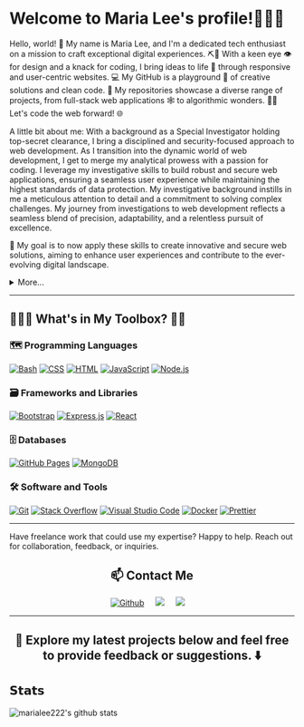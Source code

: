 # Welcome to Maria Lee's profile!👩🏻‍💻

Hello, world! 👋
My name is Maria Lee, and I'm a dedicated tech enthusiast on a mission to craft exceptional digital experiences. ⛏🧱
With a keen eye 👁️ for design and a knack for coding, I bring ideas to life 🌱 through responsive and user-centric websites. 💻
My GitHub is a playground 🛝 of creative solutions and clean code. 🫧
My repositories showcase a diverse range of projects, from full-stack web applications 🕸️ to algorithmic wonders. 🎩🐇
Let's code the web forward! 🌐

A little bit about me:  With a background as a Special Investigator holding top-secret clearance, I bring a disciplined and security-focused approach to web development.  As I transition into the dynamic world of web development, I get to merge my analytical prowess with a passion for coding.  I leverage my investigative skills to build robust and secure web applications, ensuring a seamless user experience while maintaining the highest standards of data protection.  My investigative background instills in me a meticulous attention to detail and a commitment to solving complex challenges.  My journey from investigations to web development reflects a seamless blend of precision, adaptability, and a relentless pursuit of excellence.

🎯 My goal is to now apply these skills to create innovative and secure web solutions, aiming to enhance user experiences and contribute to the ever-evolving digital landscape.

<details>
  <summary>More...</summary>
  <br />
  <img src="https://github-readme-stats.vercel.app/api?username=marialee222&show_icons=true&count_private=true&theme=default" />
  <br />
  <img src="https://visitor-badge.glitch.me/badge?page_id=marialee222" />
</details>

<hr>

## 👷🏻‍♀️ What's in My Toolbox? 🧰🔧

### 🗺 Programming Languages

<p>
    <a href="#"><img alt="Bash" src="https://img.shields.io/badge/Bash-121011.svg?logo=gnu-bash&logoColor=white"></a>
    <a href="#"><img alt="CSS" src="https://img.shields.io/badge/CSS-1572B6.svg?logo=css3&logoColor=white"></a>
    <a href="#"><img alt="HTML" src="https://img.shields.io/badge/HTML-E34F26.svg?logo=html5&logoColor=white"></a>
    <a href="#"><img alt="JavaScript" src="https://img.shields.io/badge/JavaScript-F7DF1E.svg?logo=javascript&logoColor=black"></a>
    <a href="#"><img alt="Node.js" src="https://img.shields.io/badge/Node.js-43853D.svg?logo=node.js&logoColor=white"></a>
</p>

### 🗃 Frameworks and Libraries

<p>
    <a href="#"><img alt="Bootstrap" src="https://img.shields.io/badge/Bootstrap-7952B3.svg?logo=bootstrap&logoColor=white"></a>
    <a href="#"><img alt="Express.js" src="https://img.shields.io/badge/Express.js-404d59.svg?logo=express&logoColor=white"></a>
    <a href="#"><img alt="React" src="https://img.shields.io/badge/React-20232a.svg?logo=react&logoColor=%2361DAFB"></a>
</p>

### 🗄️ Databases

<p>
    <a href="#"><img alt="GitHub Pages" src="https://img.shields.io/badge/GitHub%20Pages-327FC7.svg?logo=github&logoColor=white"></a>
    <a href="#"><img alt="MongoDB" src ="https://img.shields.io/badge/MongoDB-4ea94b.svg?logo=mongodb&logoColor=white"></a
</p>

### 🛠️ Software and Tools

<p>
    <a href="#"><img alt="Git" src="https://img.shields.io/badge/Git-F05033.svg?logo=git&logoColor=white"></a>
    <a href="#"><img alt="Stack Overflow" src="https://img.shields.io/badge/-Stack%20Overflow-FE7A16?logo=stack-overflow&logoColor=white"></a>
    <a href="#"><img alt="Visual Studio Code" src="https://img.shields.io/badge/Visual%20Studio%20Code-0078d7.svg?logo=visual-studio-code&logoColor=white"></a>
    <a href="#"><img alt="Docker" src="https://img.shields.io/badge/-Docker-46a2f1?style=flat-square&logo=docker&logoColor=white"></a>
    <a href="#"><img alt="Prettier" src="https://img.shields.io/badge/-Prettier-F7B93E?style=flat-square&logo=prettier&logoColor=white"></a>
</p>
<hr>
Have freelance work that could use my expertise?  Happy to help.  Reach out for collaboration, feedback, or inquiries.<br>
<h2  align="center">📫 Contact Me</h2>
<p align="center">
  <a href="https://github.com/thmsgbrt" target="_blank"><img alt="Github" src="https://img.shields.io/badge/GitHub-%2312100E.svg?&style=for-the-badge&logo=Github&logoColor=white"/></a>&nbsp;&nbsp;&nbsp;&nbsp;
  <a target="_blank"href="https://www.linkedin.com/in/tomarialee/"><img src="https://img.shields.io/badge/linkedin-%230077B5.svg?&style=for-the-badge&logo=linkedin&logoColor=white" /></a>&nbsp;&nbsp;&nbsp;&nbsp;
  <a href="mailto:marialee0222@gmail.com?subject=Hello%20Maria,%20From%20Github"><img src="https://img.shields.io/badge/gmail-%23D14836.svg?&style=for-the-badge&logo=gmail&logoColor=white" /></a>&nbsp;&nbsp;&nbsp;&nbsp;
</p>

<hr>

<h2  align="center">🚀 Explore my latest projects below and feel free to provide feedback or suggestions. ⬇️ </h2>

## 𝗦𝘁𝗮𝘁𝘀

![marialee222's github stats](https://github-readme-stats.vercel.app/api?username=marialee222&show_icons=true&theme=dracula)
